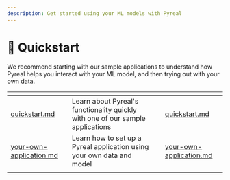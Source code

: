 ```yaml
---
description: Get started using your ML models with Pyreal
---
```


# 🚀 Quickstart

We recommend starting with our sample applications to understand how Pyreal helps you interact with your ML model, and then trying out with your own data.

<table data-card-size="large" data-view="cards"><thead><tr><th></th><th></th><th></th><th data-hidden data-card-target data-type="content-ref"></th></tr></thead><tbody><tr><td><a data-mention href="../quickstart.md">quickstart.md</a></td><td>Learn about Pyreal's functionality quickly with one of our sample applications</td><td></td><td><a href="../quickstart.md">quickstart.md</a></td></tr><tr><td><a data-mention href="your-own-application.md">your-own-application.md</a></td><td>Learn how to set up a Pyreal application using your own data and model</td><td></td><td><a href="your-own-application.md">your-own-application.md</a></td></tr><tr><td></td><td></td><td></td><td></td></tr></tbody></table>

